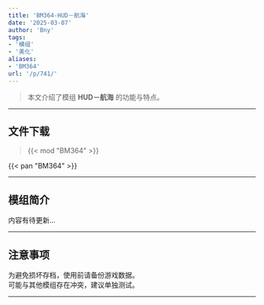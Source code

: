 ```yaml
---
title: 'BM364-HUD－航海'
date: '2025-03-07'
author: 'Bny'
tags:
- '模组'
- '美化'
aliases:
- 'BM364'
url: '/p/741/'
---
```


> 本文介绍了模组 **HUD－航海** 的功能与特点。

---

## 文件下载  

> {{< mod "BM364" >}}  

{{< pan "BM364" >}}  

---

## 模组简介

>  
内容有待更新...  

---

## 注意事项

>  
为避免损坏存档，使用前请备份游戏数据。  
可能与其他模组存在冲突，建议单独测试。  

---

